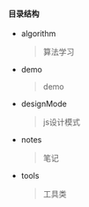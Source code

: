 #### 目录结构

- algorithm

  > 算法学习

- demo

  > demo

- designMode

  > js设计模式

- notes

  > 笔记

- tools

  > 工具类